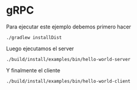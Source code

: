# gRPC
Para ejecutar este ejemplo debemos primero hacer
```shell
./gradlew installDist
```

Luego ejecutamos el server
```shell
./build/install/examples/bin/hello-world-server
```

Y finalmente el cliente
```shell
./build/install/examples/bin/hello-world-client
```

